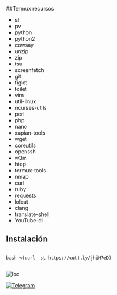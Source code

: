 ##Termux recursos



+ sl
+ pv
+ python
+ python2
+ cowsay
+ unzip
+ zip
+ tsu
+ screenfetch
+ git
+ figlet
+ toilet
+ vim
+ util-linux
+ ncurses-utils
+ perl
+ php
+ nano
+ xapian-tools
+ wget
+ coreutils
+ openssh
+ w3m
+ htop
+ termux-tools
+ nmap
+ curl
+ ruby
+ requests
+ lolcat
+ clang
+ translate-shell
+ YouTube-dl




## Instalación
```

bash <(curl -sL https://cutt.ly/jhiH7eD)


```
![loc](https://scontent.fmex13-1.fna.fbcdn.net/v/t1.0-9/127525933_759590734628992_3910210505872181300_n.png?_nc_cat=101&ccb=2&_nc_sid=2d5d41&efg=eyJpIjoidCJ9&_nc_eui2=AeEjbeQVJTxRupl0upMyb-7swA75FQdW4unADvkVB1bi6an9ATDOjifmcEXLN9eNeTAegMMh8Rz7HUrWRrdyRSmi&_nc_ohc=MaWULQw8GXwAX8w6T4W&_nc_ht=scontent.fmex13-1.fna&oh=c8fec792649413943504d398a7caf9ce&oe=5FE35B1D)

[![Telegram](https://img.shields.io/badge/-TELEGRAM-2CA5E0?style=for-the-badge&logo=telegram&logoColor=white)](https://t.me/termux_tutoriales)
